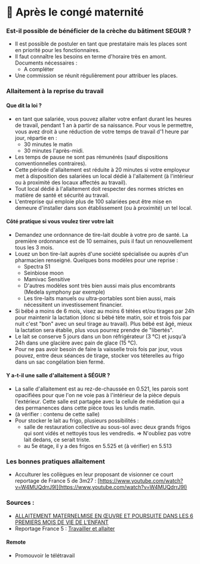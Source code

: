 # 🐥 Après le congé maternité



### Est-il possible de bénéficier de la crèche du bâtiment SEGUR ?

* Il est possible de postuler en tant que prestataire mais les places sont en priorité pour les fonctionnaires.
* Il faut connaître les besoins en terme d'horaire très en amont. Documents nécessaires :
  * A compléter
* Une commission se réunit régulièrement pour attribuer les places.

### Allaitement à la reprise du travail

#### Que dit la loi ?

* en tant que salariée, vous pouvez allaiter votre enfant durant les heures de travail, pendant 1 an à partir de sa naissance. Pour vous le permettre, vous avez droit à une réduction de votre temps de travail d'1 heure par jour, répartie en :
  * 30 minutes le matin
  * 30 minutes l'après-midi.
* Les temps de pause ne sont pas rémunérés (sauf dispositions conventionnelles contraires).
* Cette période d'allaitement est réduite à 20 minutes si votre employeur met à disposition des salariées un local dédié à l'allaitement (à l'intérieur ou à proximité des locaux affectés au travail).
* Tout local dédié à l'allaitement doit respecter des normes strictes en matière de santé et sécurité au travail.
* L'entreprise qui emploie plus de 100 salariées peut être mise en demeure d'installer dans son établissement (ou à proximité) un tel local.

#### Côté pratique si vous voulez tirer votre lait

* Demandez une ordonnance de tire-lait double à votre pro de santé. La première ordonnance est de 10 semaines, puis il faut un renouvellement tous les 3 mois.
* Louez un bon tire-lait auprès d'une société spécialisée ou auprès d'un pharmacien renseigné. Quelques bons modèles pour une reprise :&#x20;
  * Spectra S1
  * Seinbiose moon
  * Mamivac Sensitive
  * D'autres modèles sont très bien aussi mais plus encombrants (Medela symphony par exemple)
  * Les tire-laits manuels ou ultra-portables sont bien aussi, mais nécessitent un investissement financier.
* Si bébé a moins de 6 mois, visez au moins 6 tétées et/ou tirages par 24h pour maintenir la lactation (donc si bébé tète matin, soir et trois fois par nuit c'est "bon" avec un seul tirage au travail). Plus bébé est âgé, mieux la lactation sera établie, plus vous pourrez prendre de "libertés".
* Le lait se conserve 5 jours dans un bon réfrigérateur (3 °C) et jusqu'à 24h dans une glacière avec pain de glace (15 °C).
* Pour ne pas avoir besoin de faire la vaisselle trois fois par jour, vous pouvez, entre deux séances de tirage, stocker vos téterelles au frigo dans un sac congélation bien fermé.

#### Y a-t-il une salle d'allaitement à SÉGUR ?

* La salle d'allaitement est au rez-de-chaussée en 0.521, les parois sont opacifiées pour que l'on ne voie pas à l'intérieur de la pièce depuis l'extérieur. Cette salle est partagée avec la cellule de médiation qui a des permanences dans cette pièce tous les lundis matin.
* (à vérifier : contenu de cette salle)
* Pour stocker le lait au frigo, plusieurs possibilités :&#x20;
  * salle de restauration collective au sous-sol avec deux grands frigos qui sont vidés et nettoyés tous les vendredis. => N'oubliez pas votre lait dedans, ce serait triste.
  * au 5e étage, il y a des frigos en 5.525 et (à vérifier) en 5.513

### Les bonnes pratiques allaitement

* Acculturer les collègues en leur proposant de visionner ce court reportage de France 5 de 3m27 : [https://www.youtube.com/watch?v=W4MUQdrrJ9I](https://www.youtube.com/watch?v=W4MUQdrrJ9I)

####

### Sources :

* [ALLAITEMENT MATERNELMISE EN ŒUVRE ET POURSUITE DANS LES 6 PREMIERS MOIS DE VIE DE L’ENFANT](https://www.has-sante.fr/upload/docs/application/pdf/Allaitement\_rap.pdf)
* Reportage France 5 : [Travailler et allaiter](https://www.youtube.com/watch?v=W4MUQdrrJ9I)

#### Remote

* Promouvoir le télétravail
